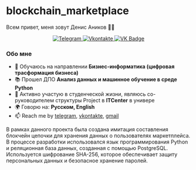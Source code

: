 # blockchain_marketplace
Всем привет, меня зовут Денис Аников 🙋‍♂️

<div id="socials" align="center">
  <a href="https://t.me/akinovdesin">
    <img src="https://img.shields.io/badge/Telegram-blue?style=for-the-badge&logo=telegram&logoColor=white" alt="Telegram"/>
  </a>
  <a href="https://vk.com/akinovdeniska">
    <img src="https://img.shields.io/badge/vkontakte-blue?style=for-the-badge&logo=vk&logoColor=white" alt="Vkontakte"/>
  </a>
  <a href="mailto:daanikov@gmail.com">
    <img src="https://img.shields.io/badge/Gmail-red?style=for-the-badge&logo=gmail&logoColor=white" alt="VK Badge"/>
  </a>
</div>

### Обо мне
- 👷 Обучаюсь на направлении **Бизнес-информатика (цифровая трасформация бизнеса)**
- 📚 Прошел ДПО **Анализ данных и машинное обучение в среде Python**
- 🏫 Активно участую в студенческой жизни, являюсь со-руководителем структуры Project в **ITCenter** в универе
- 🌍 Говорю на: **Русском, English**
- 📫 Reach me by [telegram](https://t.me/akinovdesin), [vkontakte](https://vk.com/akinovdeniska), [gmail](mailto:daanikov@gmail.com")

В рамках данного проекта была создана имитация составления блокчейн цепочки для хранения данных о пользователях маркетплейса. В процессе разработки использовался язык программирования Python и реляционная база данных, созданная с помощью PostgreSQL. Используется шифрование SHA-256, которое обеспечивает защиту персональных данных и безопасное хранение паролей.

